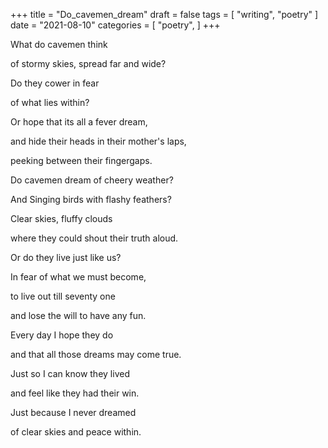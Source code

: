 +++
title = "Do_cavemen_dream"
draft = false
tags = [
	"writing",
	"poetry"
]
date = "2021-08-10"
categories = [
    "poetry",
]
+++

What do cavemen think

of stormy skies, spread far and wide? 

Do they cower in fear

of what lies within?

Or hope that its all a fever dream,

and hide their heads in their mother's laps,

peeking between their fingergaps.

Do cavemen dream of cheery weather?

And Singing birds with flashy feathers?

Clear skies, fluffy clouds

where they could shout their truth aloud.

Or do they live just like us?

In fear of what we must become,

to live out till seventy one

and lose the will to have any fun.

Every day I hope they do

and that all those dreams may come true.

Just so I can know they lived

and feel like they had their win.

Just because I never dreamed

of clear skies and peace within.
